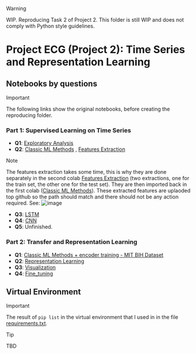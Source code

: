 > [!WARNING]
> WIP.
> Reproducing Task 2 of Project 2.
> This folder is still WIP and does not comply with Python style guidelines. 


# Project ECG (Project 2): Time Series and Representation Learning

## Notebooks by questions

> [!IMPORTANT]
> The following links show the original notebooks, before creating the reproducing folder.

###  Part 1: Supervised Learning on Time Series

*  **Q1**: [Exploratory Analysis](https://github.com/juliepinole/proj2/blob/main/task_1/Part_1_Q1_Exploration.ipynb)
*  **Q2**: [Classic ML Methods](https://github.com/juliepinole/proj2/blob/main/task_1/Part_1_Q2_Classic_ML_Models.ipynb) , [Features Extraction](https://github.com/juliepinole/proj2/blob/main/task_1/Part_1_Q2_features_extraction.ipynb)
> [!NOTE]    
> The features extraction takes some time, this is why they are done separately in the second colab [Features Extraction](https://github.com/juliepinole/proj2/blob/main/task_1/Part_1_Q2_features_extraction.ipynb) (two extractions, one for the train set, the other one for the test set). They are then imported back in the first colab ([Classic ML Methods](https://github.com/juliepinole/proj2/blob/main/task_1/Part_1_Q2_Classic_ML_Models.ipynb)). These extracted features are uplaoded top github so the path should match and there should not be any action required. See:
> ![image](https://github.com/juliepinole/proj2/assets/166155962/9625efc2-6965-45ee-8379-e694817c4650)

*  **Q3**: [LSTM](https://github.com/juliepinole/proj2/blob/main/task_1/Part_1_Q3_LSTM.ipynb)
*  **Q4**: [CNN](https://github.com/juliepinole/proj2/blob/main/task_1/Part_1_Q4_CNN.ipynb)
*  **Q5**: Unfinished.

###  Part 2: Transfer and Representation Learning
*  **Q1**: [Classic ML Methods + encoder training - MIT BIH Dataset](https://github.com/juliepinole/proj2/blob/main/task_1/Part_2_Q1_Classic_ML.ipynb)
*  **Q2**: [Representation Learning](https://github.com/juliepinole/proj2/blob/main/task_1/Part_2_Q2_Representation.ipynb)
*  **Q3**: [Visualization](https://github.com/juliepinole/proj2/blob/main/task_1/Part_2_Q3_Visualization.ipynb)
*  **Q4**: [Fine_tuning](https://github.com/juliepinole/proj2/blob/main/task_1/Part_2_Q4_Fine_Tuning.ipynb)

## Virtual Environment

> [!IMPORTANT]
> The result of `pip list` in the virtual environment that I used in in the file [requirements.txt](https://github.com/juliepinole/proj2/blob/main/requirements.txt).


> [!TIP]
> TBD

